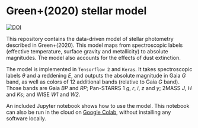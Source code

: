 # Green+(2020) stellar model

[![DOI](https://zenodo.org/badge/273722238.svg)](https://zenodo.org/badge/latestdoi/273722238)

This repository contains the data-driven model of stellar photometry described in Green+(2020). This model maps from spectroscopic labels (effective temperature, surface gravity and metallicity) to absolute magnitudes. The model also accounts for the effects of dust extinction.

The model is implemented in `Tensorflow 2` and `Keras`. It takes spectroscopic labels *θ* and a reddening *E*, and outputs the absolute magnitude in Gaia *G* band, as well as colors of 12 additional bands (relative to Gaia *G* band). Those bands are Gaia *BP* and *RP*; Pan-STARRS 1 *g*, *r*, *i*, *z* and *y*; 2MASS *J*, *H* and *Ks*; and WISE *W1* and *W2*.

An included Jupyter notebook shows how to use the model. This notebook can also be run in the cloud on [Google Colab](https://colab.research.google.com/drive/1mfVa38DW8fB957as0kvfehUl38_gvb_l?usp=sharing), without installing any software locally.
